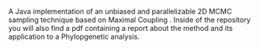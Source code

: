 A Java implementation of an unbiased and parallelizable 2D MCMC sampling technique based on Maximal Coupling . Inside of the repository you will also find a pdf containing a report about the method and its application to a Phylopgenetic analysis.
